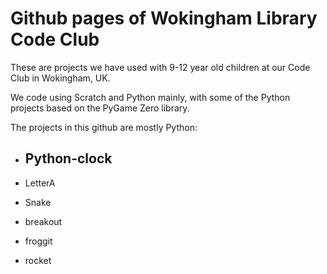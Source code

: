# Github pages of Wokingham Library Code Club

These are projects we have used with 9-12 year old children at our Code Club in Wokingham, UK.

We code using Scratch and Python mainly, with some of the Python projects based on the PyGame Zero library.

The projects in this github are mostly Python:

* ## Python-clock

* LetterA

* Snake

* breakout

* froggit

* rocket
